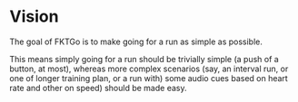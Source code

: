 # Vision

The goal of FKTGo is to make going for a run as simple as possible.

This means simply going for a run should be trivially simple (a push of a button, at most),
whereas more complex scenarios (say, an interval run, or one of longer training plan, or a run with)
some audio cues based on heart rate and other on speed) should be made easy.